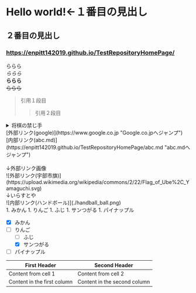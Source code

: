 # Hello world!←１番目の見出し<br>
## ２番目の見出し<br>
### https://enpitt142019.github.io/TestRepositoryHomePage/<br>
ららら<br>
_ららら_<br>
**ららら**<br>
~~ららら~~<br>
>引用１段目
>>引用２段目
<details>
<summary>将棋の禁じ手</summary>
1. 二歩<br>
2. 行き場所のない駒<br>
3. 打ち歩詰め<br>
4. 連続王手の千日手  
</details>
[外部リンク(google)](https://www.google.co.jp "Google.co.jpへジャンプ")<br>
[内部リンク(abc.md)](https://enpitt142019.github.io/TestRepositoryHomePage/abc.md "abc.mdへジャンプ")<br>
<br>
↓外部リンク画像<br>
![外部リンク(宇部市旗)](https://upload.wikimedia.org/wikipedia/commons/2/22/Flag_of_Ube%2C_Yamaguchi.svg)<br>
↓いらすとや<br>
![内部リンク(ハンドボール)](./handball_ball.png)<br>
1. みかん
1. りんご
   1. ふじ
   1. サンつがる
1. パイナップル<br>

- [x] みかん
- [ ] りんご
  - [ ] ふじ
  - [x] サンつがる
- [ ] パイナップル<br>

First Header | Second Header
------------ | -------------
Content from cell 1 | Content from cell 2
Content in the first column | Content in the second column
